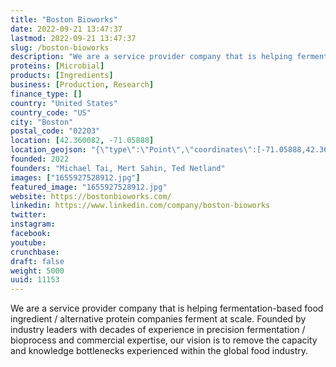 ```yaml
---
title: "Boston Bioworks"
date: 2022-09-21 13:47:37
lastmod: 2022-09-21 13:47:37
slug: /boston-bioworks
description: "We are a service provider company that is helping fermentation-based food ingredient / alternative protein companies ferment at scale. Founded by industry leaders with decades of experience in precision fermentation / bioprocess and commercial expertise, our vision is to remove the capacity and knowledge bottlenecks experienced within the global food industry."
proteins: [Microbial]
products: [Ingredients]
business: [Production, Research]
finance_type: []
country: "United States"
country_code: "US"
city: "Boston"
postal_code: "02203"
location: [42.360082, -71.05888]
location_geojson: "{\"type\":\"Point\",\"coordinates\":[-71.05888,42.360082]}"
founded: 2022
founders: "Michael Tai, Mert Sahin, Ted Netland"
images: ["1655927528912.jpg"]
featured_image: "1655927528912.jpg"
website: https://bostonbioworks.com/
linkedin: https://www.linkedin.com/company/boston-bioworks
twitter: 
instagram: 
facebook: 
youtube: 
crunchbase: 
draft: false
weight: 5000
uuid: 11153
---
```

We are a service provider company that is helping fermentation-based food ingredient / alternative protein companies ferment at scale. Founded by industry leaders with decades of experience in precision fermentation / bioprocess and commercial expertise, our vision is to remove the capacity and knowledge bottlenecks experienced within the global food industry.
